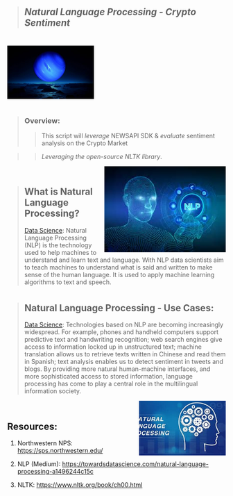 >## *Natural Language Processing - Crypto Sentiment*  
#

<img src="Images/neptune.jpg" align="center" width="200px"/>
<br clear="center"/>


#

>### Overview: 
>> This script will *leverage* NEWSAPI SDK & *evaluate* sentiment analysis on the Crypto Market

>> *Leveraging the open-source NLTK library*.

<img src="Images/NLP.jfif" align="right" width="280px"/>
<br clear="center"/>


>## What is Natural Language Processing?
> [Data Science](https://towardsdatascience.com/natural-language-processing-a1496244c15c): Natural Language Processing (NLP) is the technology used to help machines to understand and learn text and language. With NLP data scientists aim to teach machines to understand what is said and written to make sense of the human language. It is used to apply machine learning algorithms to text and speech.
#
>## Natural Language Processing - Use Cases:
> [Data Science](https://www.nltk.org/book/ch00.html): Technologies based on NLP are becoming increasingly widespread. For example, phones and handheld computers support predictive text and handwriting recognition; web search engines give access to information locked up in unstructured text; machine translation allows us to retrieve texts written in Chinese and read them in Spanish; text analysis enables us to detect sentiment in tweets and blogs. By providing more natural human-machine interfaces, and more sophisticated access to stored information, language processing has come to play a central role in the multilingual information society.
>
<img src="Images/NLP2.jfif" align="right" width="200px"/>
<br clear="center"/>

## Resources:
1. Northwestern NPS:
https://sps.northwestern.edu/

2. NLP (Medium):
https://towardsdatascience.com/natural-language-processing-a1496244c15c

3. NLTK:
https://www.nltk.org/book/ch00.html